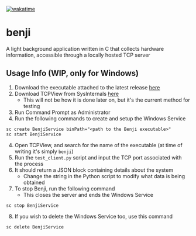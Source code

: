 [![wakatime](https://wakatime.com/badge/github/kryllyxofficial01/benji.svg)](https://wakatime.com/badge/github/kryllyxofficial01/benji)

# benji

A light background application written in C that collects hardware information, accessible through a locally hosted TCP server

## Usage Info (WIP, only for Windows)
1. Download the executable attached to the latest release [here](https://github.com/benji-utility/benji/releases/latest)
2. Download TCPView from SysInternals [here](https://download.sysinternals.com/files/TCPView.zip)
    - This will not be how it is done later on, but it's the current method for testing
2. Run Command Prompt as Administrator
3. Run the following commands to create and setup the Windows Service
```
sc create BenjiService binPath="<path to the Benji executable>"
sc start BenjiService
```
4. Open TCPView, and search for the name of the executable (at time of writing it's simply `benji`)
5. Run the `test_client.py` script and input the TCP port associated with the process
6. It should return a JSON block containing details about the system
    - Change the string in the Python script to modify what data is being obtained
7. To stop Benji, run the following command
    - This closes the server and ends the Windows Service
```
sc stop BenjiService
```
8. If you wish to delete the Windows Service too, use this command
```
sc delete BenjiService
```